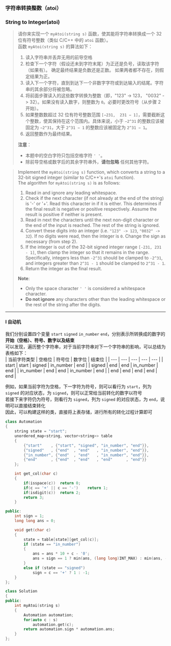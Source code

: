 ### 字符串转换整数（atoi）
### String to Integer(atoi)

> 请你来实现一个 `myAtoi(string s)` 函数，使其能将字符串转换成一个 32 位有符号整数（类似 C/C++ 中的 `atoi` 函数）。  
> 函数 `myAtoi(string s)` 的算法如下：  
> 1. 读入字符串并丢弃无用的前导空格  
> 2. 检查下一个字符（假设还未到字符末尾）为正还是负号，读取该字符（如果有）。 确定最终结果是负数还是正数。 如果两者都不存在，则假定结果为正。  
> 3. 读入下一个字符，直到到达下一个非数字字符或到达输入的结尾。字符串的其余部分将被忽略。  
> 4. 将前面步骤读入的这些数字转换为整数（即，"123" -> 123， "0032" -> 32）。如果没有读入数字，则整数为 `0`。必要时更改符号（从步骤 2 开始）。  
> 5. 如果整数数超过 32 位有符号整数范围 `[−231,  231 − 1]`，需要截断这个整数，使其保持在这个范围内。具体来说，小于 `−2^31` 的整数应该被固定为 `−2^31`，大于 `2^31 − 1` 的整数应该被固定为 `2^31 − 1`。  
> 6. 返回整数作为最终结果。  
>
> **注意**：  
> - 本题中的空白字符只包括空格字符 `' '`。  
> - 除前导空格或数字后的其余字符串外，**请勿忽略** 任何其他字符。  

> Implement the `myAtoi(string s)` function, which converts a string to a 32-bit signed integer (similar to C/C++'s `atoi` function).  
> The algorithm for `myAtoi(string s)` is as follows:  
> 1. Read in and ignore any leading whitespace.  
> 2. Check if the next character (if not already at the end of the string) is '-' or '+'. Read this character in if it is either. This determines if the final result is negative or positive respectively. Assume the result is positive if neither is present.  
> 3. Read in next the characters until the next non-digit character or the end of the input is reached. The rest of the string is ignored.  
> 4. Convert these digits into an integer (i.e. `"123" -> 123`, `"0032" -> 32`). If no digits were read, then the integer is `0`. Change the sign as necessary (from step 2).  
> 5. If the integer is out of the 32-bit signed integer range `[-231, 231 - 1]`, then clamp the integer so that it remains in the range. Specifically, integers less than `-2^31` should be clamped to `-2^31`, and integers greater than `2^31 - 1` should be clamped to `2^31 - 1`.  
> 6. Return the integer as the final result.  
> 
> **Note**:  
> - Only the space character `' '` is considered a whitespace character.  
> - **Do not ignore** any characters other than the leading whitespace or the rest of the string after the digits.  

----------

#### I 自动机

我们分别设置四个变量 `start` `signed` `in_number` `end`，分别表示所转换成的数字的 **开始（空格）、符号、数字以及结束**  
可以发现，遍历整个字符串，对于当前字符串对下一个字符串的影响，可以总结为表格如下：  
| 当前字符类型 | 空格位 | 符号位 | 数字位 | 结束位 |
| --- | --- | --- | --- | --- |
| start | start | signed | in_number | end |
| signed | end | end | in_number | end |
| in_number | end | end | in_number | end |
| end | end | end | end | end |

例如，如果当前字符为空格，下一字符为符号，则可以看行为 `start`，列为 `signed` 的对应状态，为 `signed`，则可以正常给当前转化的数字以符号  
若接下来字符仍为符号，则看行为 `signed`，列为 `signed` 的对应状态，为 `end`，说明可以直接结束转化  
因此，可以构建这样的类，直接将上表存储，进行所有的转化过程计算即可

```cpp
class Automation
{
    string state = "start";
    unordered_map<string, vector<string>> table
    {
        {"start"    , {"start", "signed", "in_number", "end"}},
        {"signed"   , {"end"  , "end"   , "in_number", "end"}},
        {"in_number", {"end"  , "end"   , "in_number", "end"}},
        {"end"      , {"end"  , "end"   , "end"      , "end"}}
    };

    int get_col(char c)
    {
        if(isspace(c))  return 0;
        if(c == '+' || c == '-')    return 1;
        if(isdigit(c))  return 2;
        return 3;
    }

public:
    int sign = 1;
    long long ans = 0;

    void get(char c) 
    {
        state = table[state][get_col(c)];
        if (state == "in_number") 
        {
            ans = ans * 10 + c - '0';
            ans = sign == 1 ? min(ans, (long long)INT_MAX) : min(ans, -(long long)INT_MIN);
        }
        else if (state == "signed")
            sign = c == '+' ? 1 : -1;
    }
};

class Solution 
{
public:
    int myAtoi(string s) 
    {
        Automation automation;
        for(auto c : s)
            automation.get(c);
        return automation.sign * automation.ans;
    }
};
```
